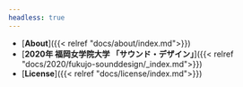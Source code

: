 ```yaml
---
headless: true
---
```

- [**About**]({{< relref "docs/about/index.md">}})
- [**2020年 福岡女学院大学 「サウンド・デザイン」**]({{< relref "docs/2020/fukujo-sounddesign/_index.md">}})
- [**License**]({{< relref "docs/license/index.md">}})
